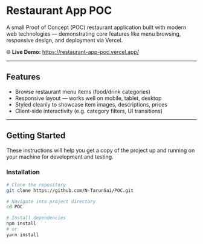 # Restaurant App POC

A small Proof of Concept (POC) restaurant application built with modern web technologies — demonstrating core features like menu browsing, responsive design, and deployment via Vercel.

🌐 **Live Demo:** https://restaurant-app-poc.vercel.app/  

---

## Features

- Browse restaurant menu items (food/drink categories)  
- Responsive layout — works well on mobile, tablet, desktop  
- Styled cleanly to showcase item images, descriptions, prices  
- Client‑side interactivity (e.g. category filters, UI transitions)  

---

## Getting Started

These instructions will help you get a copy of the project up and running on your machine for development and testing.

### Installation

```bash
# Clone the repository
git clone https://github.com/N-TarunSai/POC.git

# Navigate into project directory
cd POC

# Install dependencies
npm install
# or
yarn install
